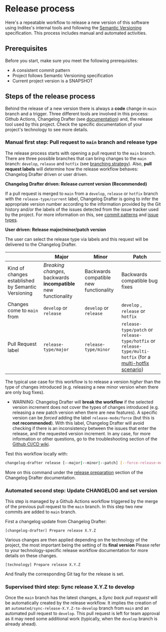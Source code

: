 # Release process

Here's a repeatable workflow to release a new version of this software using Inditex's internal tools and following the
[Semantic Versioning](https://semver.org/) specification. This process includes manual and automated activities.

## Prerequisites

Before you start, make sure you meet the following prerequisites:
- A consistent commit pattern
- Project follows Semantic Versioning specification
- Current project version is a SNAPSHOT

## Steps of the release process

Behind the release of a new version there is always a **code** change in `main` branch and a trigger.
Three different tools are involved in this process: Github Actions, Changelog Drafter (see [documentation](https://apps.inditex.com/devportal/ecosystems/app-definition-and-cicd/products/changelog-drafter)) and,
the release tool used by this project. Check the specific documentation of your project's technology to see more details.

### Manual first step: Pull request to `main` branch and release type

The release process starts with opening a pull request to the `main` branch. There are three possible branches that can
bring changes to the `main` branch: `develop`, `release` and `hotfix` (see [branching strategy](CONTRIBUTING.md#branching-strategy)). Also, **pull request labels** will determine
how the release workflow behaves: Changelog Drafter driven or user driven.

**Changelog Drafter driven: Release _current_ version (Recommended)**

If a pull request is merged to `main` from a `develop`, `release` or `hotfix` branch with the `release-type/current` label, Changelog Drafter is
going to infer the appropriate version number according to the information provided by the Git history and/or the labels of the issues
detected from the issue tracker used by the project. For more information on this, see [commit patterns](https://github.com/inditex/changelog-drafter#commit-patterns) and [issue types](https://github.com/inditex/changelog-drafter#issue-types--log-categories).

**User driven: Release major/minor/patch version**

The user can select the release type via labels and this request will be delivered to the Changelog Drafter.

|                                                    | Major                                                          | Minor                                  | Patch                               |
|----------------------------------------------------|----------------------------------------------------------------|----------------------------------------|-------------------------------------|
| Kind of changes established by Semantic Versioning | _Breaking changes_, backwards **incompatible** new functionality   | Backwards compatible new functionality | Backwards compatible bug fixes      |
| Changes come to `main` from                        | `develop`  or  `release`                                       | `develop`  or  `release`               | `develop` ,  `release`  or `hotfix` |
| Pull Request label                                 | `release-type/major`                                           | `release-type/minor`                   | `release-type/patch` or `release-type/hotfix` or `release-type/multi-hotfix` (for a [multi-hotfix scenario](CONTRIBUTING.md#multi-hotfix)) |

The typical use case for this workflow is to release a version _higher_ than the type of changes introduced (e.g. releasing a new minor version when there are only bug fixes).
- WARNING: Changelog Drafter will **break the workflow** if the selected version increment does not cover the types of changes introduced (e.g. releasing a new patch version when there are new features).
  A specific version can be _forced_ adding the label `release-mode/force` (but this is **not recommended**).
  With this label, Changelog Drafter will avoid checking if there is an inconsistency between the issues that enter the release, and the requested version increment.
  In any case, for more information or other questions, go to the troubleshooting section of the [Github CI/CD wiki](https://github-cicd.docs.inditex.dev/githubcicd/0.1.0-SNAPSHOT/additional-i).

Test this workflow locally with:
```bash
changelog-drafter release [--major|--minor|--patch] [--force-release-mode]
```
More on this command under the [release preparation](https://github.com/inditex/changelog-drafter#release-preparation) section of the Changelog Drafter documentation.

### Automated second step: Update CHANGELOG and set version

This step is managed by a Github Actions workflow triggered by the merge of the previous pull request to the `main` branch. In this step
two new commits are added to `main` branch.

First a changelog update from Changelog Drafter:
```
[changelog-drafter] Prepare release X.Y.Z
```
Various changes are then applied depending on the technology of the project, the most important being the setting of its **final version**
Please refer to your technology-specific release workflow documentation for more details on these changes.

```
[technology] Prepare release X.Y.Z
```
And finally the corresponding Git tag for the release is set.

### Supervised third step: Sync release X.Y.Z to develop

Once the `main` branch has the latest changes, a _Sync back pull request_ will be automatically created by the release workflow.
It implies the creation of an `automated/sync-release-X.Y.Z-to-develop` branch from `main` and an automated pull request to `develop`.
This pull request is left for team approval as it may need some additional work (typically, when the `develop` branch is already ahead).
